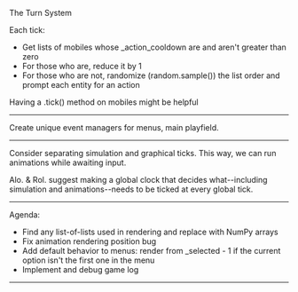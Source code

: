 The Turn System

Each tick:
* Get lists of mobiles whose _action_cooldown are and aren't greater than zero
* For those who are, reduce it by 1
* For those who are not, randomize (random.sample()) the list order and prompt each entity for an action

Having a .tick() method on mobiles might be helpful

---

Create unique event managers for menus, main playfield.


---

Consider separating simulation and graphical ticks. This way, we can run animations while awaiting input.

Alo. & Rol. suggest making a global clock that decides what--including simulation and animations--needs to be ticked at every global tick.

---

Agenda:
* Find any list-of-lists used in rendering and replace with NumPy arrays
* Fix animation rendering position bug
* Add default behavior to menus: render from _selected - 1 if the current option isn't the first one in the menu
* Implement and debug game log
---